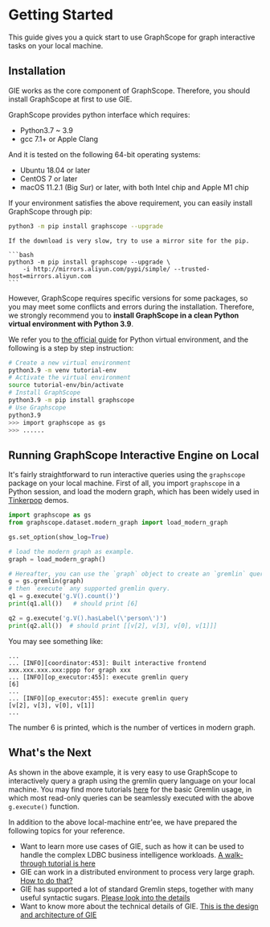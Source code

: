 # Getting Started

This guide gives you a quick start to use GraphScope for graph interactive tasks on your local machine.

## Installation

GIE works as the core component of GraphScope. Therefore, you should install GraphScope at first to use GIE.

GraphScope provides python interface which requires:

- Python3.7 ~ 3.9
- gcc 7.1+ or Apple Clang

And it is tested on the following 64-bit operating systems:

- Ubuntu 18.04 or later
- CentOS 7 or later
- macOS 11.2.1 (Big Sur) or later, with both Intel chip and Apple M1 chip

If your environment satisfies the above requirement, you can easily install GraphScope through pip:

```bash
python3 -m pip install graphscope --upgrade
```

````{tip}
If the download is very slow, try to use a mirror site for the pip.

```bash
python3 -m pip install graphscope --upgrade \
    -i http://mirrors.aliyun.com/pypi/simple/ --trusted-host=mirrors.aliyun.com
```
````

However, GraphScope requires specific versions for some packages, so you may meet some conflicts and errors during the installation. Therefore, we strongly recommend you to **install GraphScope in a clean Python virtual environment with Python 3.9**.

We refer you to [the official guide](https://docs.python.org/3.9/tutorial/venv.html) for Python virtual environment, and the following is a step by step instruction:

```bash
# Create a new virtual environment
python3.9 -m venv tutorial-env
# Activate the virtual environment
source tutorial-env/bin/activate
# Install GraphScope
python3.9 -m pip install graphscope
# Use Graphscope
python3.9
>>> import graphscope as gs
>>> ......
```

## Running GraphScope Interactive Engine on Local

It's fairly straightforward to run interactive queries using the `graphscope` package on
your local machine. First of all, you import `graphscope` in a Python session, and load
the modern graph, which has been widely used in [Tinkerpop](https://tinkerpop.apache.org/docs/3.6.2/tutorials/getting-started/) demos.


```python
import graphscope as gs
from graphscope.dataset.modern_graph import load_modern_graph

gs.set_option(show_log=True)

# load the modern graph as example.
graph = load_modern_graph()

# Hereafter, you can use the `graph` object to create an `gremlin` query session
g = gs.gremlin(graph)
# then `execute` any supported gremlin query.
q1 = g.execute('g.V().count()')
print(q1.all())   # should print [6]

q2 = g.execute('g.V().hasLabel(\'person\')')
print(q2.all())  # should print [[v[2], v[3], v[0], v[1]]]
```

You may see something like:
```Shell
...
... [INFO][coordinator:453]: Built interactive frontend xxx.xxx.xxx.xxx:pppp for graph xxx
... [INFO][op_executor:455]: execute gremlin query
[6]
...
... [INFO][op_executor:455]: execute gremlin query
[v[2], v[3], v[0], v[1]]
...
```

The number 6 is printed, which is the number of vertices in modern graph.

## What's the Next
As shown in the above example, it is very easy to use GraphScope to interactively query a graph using the gremlin query language on your local machine. You may find more tutorials [here](https://tinkerpop.apache.org/docs/current/tutorials/getting-started/) for the basic Gremlin usage, in which most read-only queries can be seamlessly executed with the above `g.execute()` function.

In addition to the above local-machine entr\'ee, we have prepared the following topics for your reference.

- Want to learn more use cases of GIE, such as how it can be used to handle the complex LDBC
  business intelligence workloads. [A walk-through tutorial is here](./guide_and_examples)
- GIE can work in a distributed environment to process very large graph. [How to do that?](./deployment)
- GIE has supported a lot of standard Gremlin steps, together with many useful syntactic sugars. [Please look into the details](./supported_gremlin_steps)
- Want to know more about the technical details of GIE. [This is the design and architecture of GIE](./design_of_gie)
